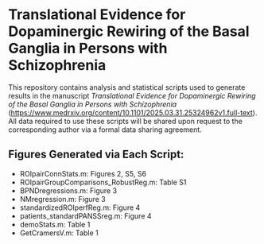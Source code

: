 # Translational Evidence for Dopaminergic Rewiring of the Basal Ganglia in Persons with Schizophrenia
This repository contains analysis and statistical scripts used to generate results in the manuscript *Translational Evidence for Dopaminergic Rewiring of the Basal Ganglia in Persons with Schizophrenia* (https://www.medrxiv.org/content/10.1101/2025.03.31.25324962v1.full-text).
All data required to use these scripts will be shared upon request to the corresponding author via a formal data sharing agreement.
## Figures Generated via Each Script:
- ROIpairConnStats.m: Figures 2, S5, S6
- ROIpairGroupComparisons_RobustReg.m: Table S1
- BPNDregressions.m: Figure 3
- NMregression.m: Figure 3
- standardizedROIperfReg.m: Figure 4
- patients_standardPANSSreg.m: Figure 4
- demoStats.m: Table 1
- GetCramersV.m: Table 1
